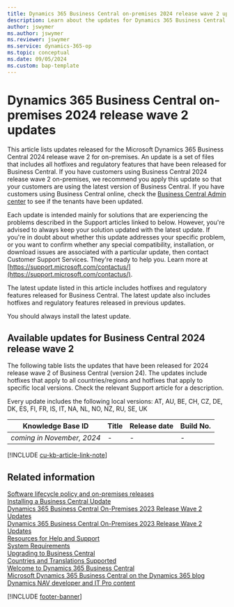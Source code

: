 ```yaml
---
title: Dynamics 365 Business Central on-premises 2024 release wave 2 updates
description: Learn about the updates for Dynamics 365 Business Central 2024 Release Wave 2 on-premises deployments.
author: jswymer
ms.author: jswymer
ms.reviewer: jswymer
ms.service: dynamics-365-op
ms.topic: conceptual
ms.date: 09/05/2024
ms.custom: bap-template
---
```


# Dynamics 365 Business Central on-premises 2024 release wave 2 updates

This article lists updates released for the Microsoft Dynamics 365 Business Central 2024 release wave 2 for on-premises. An update is a set of files that includes all hotfixes and regulatory features that have been released for Business Central. If you have customers using Business Central 2024 release wave 2 on-premises, we recommend you apply this update so that your customers are using the latest version of Business Central. If you have customers using Business Central online, check the [Business Central Admin center](../administration/tenant-admin-center.md) to see if the tenants have been updated.  

Each update is intended mainly for solutions that are experiencing the problems described in the Support articles linked to below. However, you're advised to always keep your solution updated with the latest update. If you're in doubt about whether this update addresses your specific problem, or you want to confirm whether any special compatibility, installation, or download issues are associated with a particular update, then contact Customer Support Services. They're ready to help you. Learn more at [https://support.microsoft.com/contactus/](https://support.microsoft.com/contactus/).

The latest update listed in this article includes hotfixes and regulatory features released for Business Central. The latest update also includes hotfixes and regulatory features released in previous updates.  

You should always install the latest update.

## Available updates for Business Central 2024 release wave 2

The following table lists the updates that have been released for 2024 release wave 2 of Business Central (version 24). The updates include hotfixes that apply to all countries/regions and hotfixes that apply to specific local versions. Check the relevant Support article for a description.

Every update includes the following local versions: AT, AU, BE, CH, CZ, DE, DK, ES, FI, FR, IS, IT, NA, NL, NO, NZ, RU, SE, UK

|Knowledge Base ID|Title|Release date  |Build No. |
|-----------------|-----|--------------|----------|
|*coming in November, 2024*|-|-|-|

[!INCLUDE [cu-kb-article-link-note](../includes/cu-kb-article-link-note.md)]

## Related information

[Software lifecycle policy and on-premises releases](../terms/lifecycle-policy-on-premises.md)  
[Installing a Business Central Update](../upgrade/upgrading-cumulative-update-v24.md)  
[Dynamics 365 Business Central On-Premises 2023 Release Wave 2 Updates](update-versions-24.md)  
[Dynamics 365 Business Central On-Premises 2023 Release Wave 2 Updates](update-versions-23.md)  
[Resources for Help and Support](../help-and-support.md)  
[System Requirements](system-requirements-business-central-v24.md)  
[Upgrading to Business Central](../upgrade/upgrading-to-business-central.md)  
[Countries and Translations Supported](../compliance/apptest-countries-and-translations.md)  
[Welcome to Dynamics 365 Business Central](/dynamics365/business-central/index)  
[Microsoft Dynamics 365 Business Central on the Dynamics 365 blog](https://www.microsoft.com/dynamics-365/blog/it-professional/product/dynamics-365-business-central/)  
[Dynamics NAV developer and IT Pro content](/dynamics-nav/index)

[!INCLUDE [footer-banner](../includes/footer-banner.md)]

